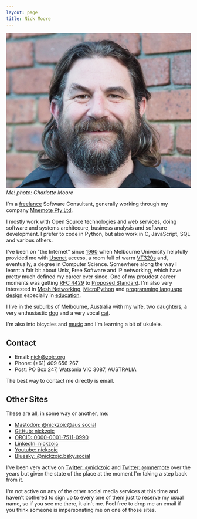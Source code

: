 ```yaml
---
layout: page
title: Nick Moore
---
```


![Nick Moore](img/nick-moore.jpg)
*Me!  photo: Charlotte Moore*

I’m a [freelance](https://en.wikipedia.org/wiki/Freelancer#Etymology)
Software Consultant, generally working through my company 
[Mnemote Pty Ltd](https://mnemote.com/).

I mostly work with Open Source technologies and
web services, doing software and systems architecure, business analysis and
software development. 
I prefer to code in Python, but also work in C, JavaScript, SQL and various others.

I've been on "the Internet" since
[1990](https://en.wikipedia.org/wiki/Flood_%28They_Might_Be_Giants_album%29)
when Melbourne University helpfully provided me with
[Usenet](https://en.wikipedia.org/wiki/Usenet) access, a room full of warm
[VT320s](https://vt100.net/docs/vt320-uu/chapter2.html) and, eventually,
a degree in Computer Science. Somewhere along the way I learnt a fair
bit about Unix, Free Software and IP networking, which have pretty much
defined my career ever since. One of my proudest career moments was
getting [RFC 4429](https://tools.ietf.org/html/rfc4429) to [Proposed
Standard](https://en.wikipedia.org/wiki/Internet_Standard#Proposed_Standard).
I'm also very interested in [Mesh Networking](https://mesh.zoic.org/),
[MicroPython](/tag/micropython) and [programming language design](/tag/languages)
especially in [education](/tag/education).

I live in the suburbs of Melbourne, Australia with my wife, two
daughters, a very enthusiastic [dog](img/dog.jpg) and a very vocal [cat](img/cat.jpg).

I'm also into bicycles and [music](/tag/music/) and I'm learning a bit of ukulele.

Contact
-------

-   Email: <nick@zoic.org>
-   Phone: (+61) 409 656 267
-   Post: PO Box 247, Watsonia VIC 3087, AUSTRALIA

The best way to contact me directly is email.

Other Sites
-----------

These are all, in some way or another, me:

-   <a rel="me" href="https://aus.social/@nickzoic">Mastodon: @nickzoic@aus.social</a>
-   [GitHub: nickzoic](https://github.com/nickzoic)
-   [ORCID: 0000-0001-7511-0990](https://orcid.org/0000-0001-7511-0990)
-   [LinkedIn: nickzoic](https://www.linkedin.com/in/nickzoic)
-   [Youtube: nickzoic](https://www.youtube.com/channel/UCRl22LCzA_8_vevzT9TJVeg)
-   [Bluesky: @nickzoic.bsky.social](https://bsky.app/profile/nickzoic.bsky.social)

I've been very active on [Twitter: @nickzoic](https://twitter.com/nickzoic/)
and [Twitter: @mnemote](https://twitter.com/mnemote/)
over the years but given the state of the place at the moment I'm taking a step
back from it.

I'm not active on any of the other social media services at this time
and haven't bothered to sign up to every one of them just to reserve my usual
name, so if you see me there, it ain't me.  Feel free to drop me
an email if you think someone is impersonating me on one of those sites.
